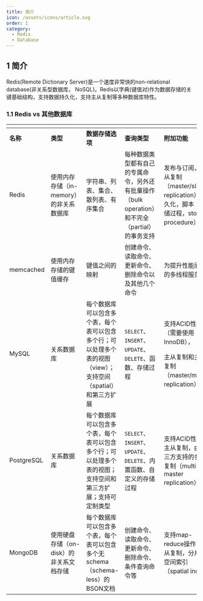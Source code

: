 ```yaml
---
title: 简介
icon: /assets/icons/article.svg
order: 1
category:
  - Redis
  - Database
---
```


## 1 简介

Redis(Remote Dictionary Server)是一个速度非常快的non-relational database(非关系型数据库， NoSQL)。Redis以字典(键值对)作为数据存储的关键基础结构，支持数据持久化，支持主从复制等多种数据库特性。

### 1.1  Redis vs 其他数据库

<table data-header-hidden>
    <thead>
        <tr>
            <th></th>
            <th width="347.99993896484375"></th>
            <th width="328"></th>
            <th width="325.39990234375"></th>
            <th width="321.86669921875"></th>
        </tr>
    </thead>
    <tbody>
        <tr>
            <td><strong>名称</strong></td>
            <td><strong>类型</strong></td>
            <td><strong>数据存储选项</strong></td>
            <td><strong>查询类型</strong></td>
            <td><strong>附加功能</strong></td>
        </tr>
        <tr>
            <td>Redis</td>
            <td>使用内存存储（in-memory）的非关系数据库</td>
            <td>字符串、列表、集合、散列表、有序集合</td>
            <td>每种数据类型都有自己的专属命令，另外还有批量操作（bulk operation）和不完全（partial）的事务支持</td>
            <td>发布与订阅，主从复制（master/slave replication），持久化，脚本（存储过程，stored procedure）</td>
        </tr>
        <tr>
            <td>memcached</td>
            <td>使用内存存储的键值缓存</td>
            <td>键值之间的映射</td>
            <td>创建命令、读取命令、更新命令、删除命令以及其他几个命令</td>
            <td>为提升性能而设的多线程服务器</td>
        </tr>
        <tr>
            <td>MySQL</td>
            <td>关系数据库</td>
            <td>每个数据库可以包含多个表，每个表可以包含多个行；可以处理多个表的视图（view）；支持空间（spatial）和第三方扩展</td>
            <td><code>SELECT</code>、 <code>INSERT</code>、 <code>UPDATE</code>、 <code>DELETE</code>、函数、存储过程</td>
            <td>
                <p>支持ACID性质（需要使用InnoDB），</p>
                <p>主从复制和主主复制 （master/master replication）</p>
            </td>
        </tr>
        <tr>
            <td>PostgreSQL</td>
            <td>关系数据库</td>
            <td>每个数据库可以包含多个表，每个表可以包含多个行；可以处理多个表的视图；支持空间和第三方扩展；支持可定制类型</td>
            <td><code>SELECT</code>、 <code>INSERT</code>、 <code>UPDATE</code>、 <code>DELETE</code>、内置函数、自定义的存储过程</td>
            <td>支持ACID性质，主从复制，由第三方支持的多主复制（multi-master replication）</td>
        </tr>
        <tr>
            <td>MongoDB</td>
            <td>使用硬盘存储（on-disk）的非关系文档存储</td>
            <td>每个数据库可以包含多个表，每个表可以包含多个无schema（schema-less）的BSON文档</td>
            <td>创建命令、读取命令、更新命令、删除命令、条件查询命令等</td>
            <td>支持map-reduce操作，主从复制，分片，空间索引（spatial index）</td>
        </tr>
    </tbody>
</table>
